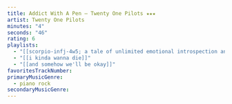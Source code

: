 ```yaml
---
title: Addict With A Pen — Twenty One Pilots ★★★
artist: Twenty One Pilots
minutes: "4"
seconds: "46"
rating: 6
playlists:
  - "[[scorpio-infj-4w5; a tale of unlimited emotional introspection and arcane bullshit]]"
  - "[[i kinda wanna die]]"
  - "[[and somehow we'll be okay]]"
favoritesTrackNumber:
primaryMusicGenre:
  - piano rock
secondaryMusicGenre:
---
```

